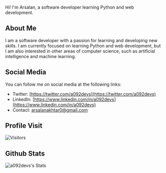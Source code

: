 Hi! I'm Arsalan, a software developer learning Python and web development.

## About Me

I am a software developer with a passion for learning and developing new skills. I am currently focused on learning Python and web development, but I am also interested in other areas of computer science, such as artificial intelligence and machine learning.

## Social Media

You can follow me on social media at the following links:

* Twitter: [https://twitter.com/a092devs](https://twitter.com/a092devs)
* LinkedIn: [https://www.linkedin.com/in/a092devs](https://www.linkedin.com/in/a092devs)
* Contact: arsalanakhtar0@gmail.com

## Profile Visit

![Visitors](https://api.visitorbadge.io/api/visitors?path=a092devs&labelColor=%23697689&countColor=%23d9e3f0&style=plastic&labelStyle=none)

## Github Stats

![a092devs's Stats](https://github-readme-stats.vercel.app/api?username=a092devs&theme=vue-dark&show_icons=true&hide_border=true&count_private=true)
